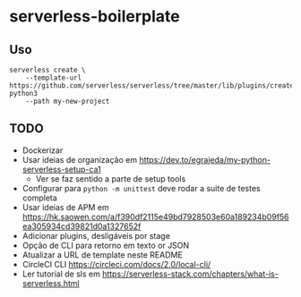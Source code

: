 # serverless-boilerplate

## Uso

```
serverless create \
    --template-url https://github.com/serverless/serverless/tree/master/lib/plugins/create/templates/aws-python3
    --path my-new-project
```

## TODO

- Dockerizar
- Usar ideias de organização em <https://dev.to/egrajeda/my-python-serverless-setup-ca1>
    - Ver se faz sentido a parte de setup tools
- Configurar para `python -m unittest` deve rodar a suite de testes completa
- Usar ideias de APM em <https://hk.saowen.com/a/f390df2115e49bd7928503e60a189234b09f56ea305934cd39821d0a1327652f>
- Adicionar plugins, desligáveis por stage
- Opção de CLI para retorno em texto or JSON
- Atualizar a URL de template neste README
- CircleCI CLI <https://circleci.com/docs/2.0/local-cli/>
- Ler tutorial de sls em <https://serverless-stack.com/chapters/what-is-serverless.html>
